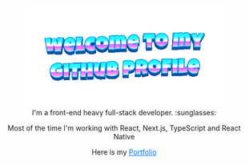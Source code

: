 <div align="center">
    <img src="./welcome-header.gif" alt="welcome-header" height="200">
</div>

<div  align="center">
I'm a front-end heavy full-stack developer. :sunglasses: 

Most of the time I'm working with React, Next.js, TypeScript and React Native

Here is my <a style="color: #0077FF;" href="https://www.youtube.com/watch?v=dQw4w9WgXcQ">Portfolio</a>
</div>
